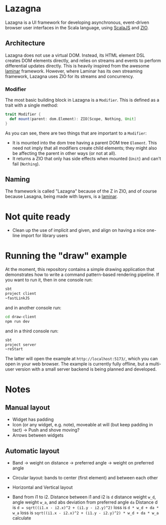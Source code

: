 # Lazagna

Lazagna is a UI framework for developing asynchronous, event-driven browser user interfaces in the Scala language, using [ScalaJS](https://www.scala-js.org/) and [ZIO](https://zio.dev/).

## Architecture

Lazagna does not use a virtual DOM. Instead, its HTML element DSL creates DOM elements directly, and relies on streams and events to perform differential updates directly. This is heavily inspired from the awesome [laminar](https://laminar.dev/) framework. However, where Laminar has its own streaming framework, Lazagna uses ZIO for its streams and concurrency.

### Modifier

The most basic building block in Lazagna is a `Modifier`. This is defined as a trait with a single method:

```scala
trait Modifier {
  def mount(parent: dom.Element): ZIO[Scope, Nothing, Unit]
}
```

As you can see, there are two things that are important to a `Modifier`:

- It is mounted into the dom tree having a parent DOM tree `Element`. This need not imply that all modifiers create child elements; they might also be affecting the parent in other ways (or not at all).
- It returns a ZIO that only has side effects when mounted (`Unit`) and can't fail (`Nothing`).

## Naming

The framework is called "Lazagna" because of the Z in ZIO, and of course because Lasagna, being made with layers, is a [laminar](https://laminar.dev/).

# Not quite ready

- Clean up the use of implicit and given, and align on having a nice one-line import for library users

# Running the "draw" example

At the moment, this repository contains a simple drawing application that demonstrates how to write a command pattern-based rendering pipeline. If you want to run it, then in one console run:

```sh
sbt
project client
~fastLinkJS
```

and in another console run:

```sh
cd draw-client
npm run dev
```

and in a third console run:
```sh
sbt
project server
~reStart
```

The latter will open the example at `http://localhost:5173/`, which you can open in your web browser. The example is currently fully offline, but a multi-user version with a small server backend is being planned and developed.

# Notes

## Manual layout
- Widget has padding
- Icon (or any widget, e.g. note), moveable at will (but keep padding in tact)
  -> Push and shove moving?
- Arrows between widgets

## Automatic layout
- Band
  -> weight on distance
  -> preferred angle
  -> weight on preferred angle
- Circular layout: bands to center (first element) and between each other
- Horizontal and Vertical layout

- Band from i1 to i2. Distance between i1 and i2 is `d` distance weight `w_d`, angle weight `w_a`, and abs deviation from preferred angle `da`
  Distance d is `d = sqrt((i1.x - i2.x)^2 + (i1.y - i2.y)^2)`
  loss is `d * w_d + da * w_a`
  loss is `sqrt((i1.x - i2.x)^2 + (i1.y - i2.y)^2) * w_d + da * w_a`
  calculate

